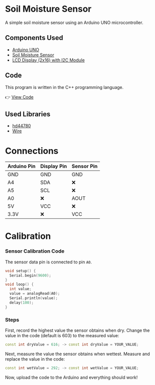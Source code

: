 # Soil Moisture Sensor
A simple soil moisture sensor using an Arduino UNO microcontroller.

## Components Used

- [Arduino UNO](https://botland.com.pl/arduino-seria-podstawowa-oryginalne-plytki/1060-arduino-uno-rev3-a000066-7630049200050.html)
- [Soil Moisture Sensor](https://botland.com.pl/gravity-czujniki-pogodowe/10305-dfrobot-gravity-analogowy-czujnik-wilgotnosci-gleby-odporny-na-korozje-sen0193-5903351243155.html?cd=18298825651&ad=&kd=&gclid=CjwKCAjwgqejBhBAEiwAuWHioMwWA4SEuGi1RUKJWuG2f7o5MhYemAxIOgkFh670djLlfkb2HUvX_BoCisoQAvD_BwE)
- [LCD Display (2x16) with I2C Module](https://botland.com.pl/wyswietlacze-alfanumeryczne-i-graficzne/2351-wyswietlacz-lcd-2x16-znakow-niebieski-konwerter-i2c-lcm1602-5904422309244.html)

## Code
This program is written in the C++ programming language.

👉 [View Code](https://github.com/vBagieta/SimpleSoilMoistureSensor/blob/main/soil-moisture-sensor.ino)

## Used Libraries
- [hd44780](https://www.arduinolibraries.info/libraries/hd44780)
- [Wire](https://www.arduino.cc/reference/en/language/functions/communication/wire/)

# Connections
| Arduino Pin | Display Pin | Sensor Pin |
|-------------|-------------|------------|
| GND         | GND         | GND        |
| A4         | SDA              | ❌            |
| A5         | SCL             | ❌            |
| A0          | ❌          | AOUT       |
| 5V          | VCC         | ❌          |
| 3.3V        | ❌          | VCC        |

# Calibration
### Sensor Calibration Code
The sensor data pin is connected to pin `A0`.

```cpp
void setup() {
  Serial.begin(9600);
}
void loop() {
  int value;
  value = analogRead(A0);
  Serial.println(value);
  delay(100);
}
```
### Steps
First, record the highest value the sensor obtains when dry. Change the value in the code (default is 603) to the measured value:
```cpp
const int dryValue = 616; -> const int dryValue = YOUR_VALUE;
```

Next, measure the value the sensor obtains when wettest. Measure and replace the value in the code:
```cpp
const int wetValue = 292; -> const int wetValue = YOUR_VALUE;
```

Now, upload the code to the Arduino and everything should work!
